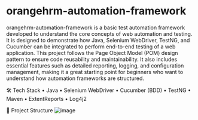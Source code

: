 # orangehrm-automation-framework

orangehrm-automation-framework is a basic test automation framework developed to understand the core concepts of web automation and testing. It is designed to demonstrate how Java, Selenium WebDriver, TestNG, and Cucumber can be integrated to perform end-to-end testing of a web application.
This project follows the Page Object Model (POM) design pattern to ensure code reusability and maintainability. It also includes essential features such as detailed reporting, logging, and configuration management, making it a great starting point for beginners who want to understand how automation frameworks are structured.

🛠️ Tech Stack
•	Java
•	Selenium WebDriver
•	Cucumber (BDD)
•	TestNG
•	Maven
•	ExtentReports
•	Log4j2

📁 Project Structure
![image](https://github.com/user-attachments/assets/14f61d10-900f-4f0d-bf38-6640882979de)
